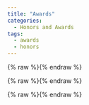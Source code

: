 ```yaml
---
title: "Awards"
categories:
  - Honors and Awards
tags:
  - awards
  - honors
---
```


{% raw %}<img src="{{ site.url }}{{ site.baseurl }}/images/best project award.jpg" alt="">{% endraw %}

{% raw %}<img src="{{ site.url }}{{ site.baseurl }}/images/best paper award.jpg" alt="">{% endraw %}

{% raw %}<img src="{{ site.url }}{{ site.baseurl }}/images/outstanding poster award.jpg" alt="">{% endraw %}
<!-- 

**or Kramdown:**

```markdown
{% raw %}![alt]({{ site.url }}{{ site.baseurl }}/assets/images/filename.jpg){% endraw %}
``` -->
